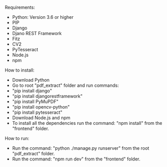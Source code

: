 Requirements:
  - Python: Version 3.6 or higher
  - PIP
  - Django
  - Djano REST Framework
  - Fitz
  - CV2
  - PyTesseract
  - Node.js
  - npm

How to install:
  - Download Python
  - Go to root "pdf_extract" folder and run commands:
  - "pip install django"
  - "pip install djangorestframework"
  - "pip install PyMuPDF"
  - "pip install opencv-python"
  - "pip install pytesseract"
  - Download Node.js and npm
  - To install all the dependencies run the command: "npm install" from the "frontend" folder.

How to run:
  - Run the command: "python ./manage.py runserver" from the root "pdf_extract" folder.
  - Run the command: "npm run dev" from the "frontend" folder.
